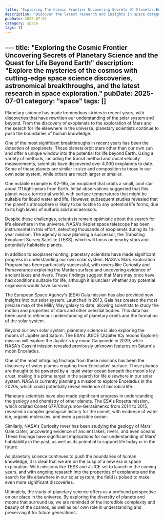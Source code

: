```yaml
---
title: "Exploring The Cosmic Frontier Uncovering Secrets Of Planetar.En"
description: "Discover the latest research and insights in space category on MindVerse Daily."
pubDate: 2025-07-02
category: space
tags: []
---
```


﻿---
title: "Exploring the Cosmic Frontier Uncovering Secrets of Planetary Science and the Quest for Life Beyond Earth"
description: "Explore the mysteries of the cosmos with cutting-edge space science discoveries, astronomical breakthroughs, and the latest research in space exploration."
pubDate: 2025-07-01
category: "space"
tags: []
---

Planetary science has made tremendous strides in recent years, with discoveries that have rewritten our understanding of the solar system and beyond. From the discovery of exoplanets to the exploration of Mars and the search for life elsewhere in the universe, planetary scientists continue to push the boundaries of human knowledge.

One of the most significant breakthroughs in recent years has been the detection of exoplanets. These planets orbit stars other than our own sun and offer a unique window into the potential for life beyond Earth. Using a variety of methods, including the transit method and radial velocity measurements, scientists have discovered over 4,000 exoplanets to date. Some of these planets are similar in size and composition to those in our own solar system, while others are much larger or smaller.

One notable example is K2-18b, an exoplanet that orbits a small, cool star about 111 light-years from Earth. Initial observations suggested that this planet was a terrestrial world, with surface temperatures that might be suitable for liquid water and life. However, subsequent studies revealed that the planet's atmosphere is likely to be hostile to any potential life forms, due to its high levels of sulfuric acid and aerosols.

Despite these challenges, scientists remain optimistic about the search for life elsewhere in the universe. NASA's Kepler space telescope has been instrumental in this effort, detecting thousands of exoplanets during its 14-year mission. The agency is now planning a successor, the Transiting Exoplanet Survey Satellite (TESS), which will focus on nearby stars and potentially habitable planets.

In addition to exoplanet hunting, planetary scientists have made significant progress in understanding our own solar system. NASA's Mars Exploration Program has been particularly successful, with rovers like Curiosity and Perseverance exploring the Martian surface and uncovering evidence of ancient lakes and rivers. These findings suggest that Mars may once have had conditions suitable for life, although it is unclear whether any potential organisms would have survived.

The European Space Agency's (ESA) Gaia mission has also provided new insights into our solar system. Launched in 2013, Gaia has created the most precise map of the Milky Way galaxy to date, allowing scientists to study the motion and properties of stars and other celestial bodies. This data has been used to refine our understanding of planetary orbits and the formation of the solar system.

Beyond our own solar system, planetary science is also exploring the moons of Jupiter and Saturn. The ESA's JUICE (JUpiter ICy moons Explorer) mission will explore the Jupiter's icy moon Ganymede in 2029, while NASA's Cassini mission revealed previously unknown features on Saturn's moon Enceladus.

One of the most intriguing findings from these missions has been the discovery of water plumes erupting from Enceladus' surface. These plumes are thought to be powered by a liquid water ocean beneath the moon's icy crust, making it a prime target in the search for life elsewhere in our solar system. NASA is currently planning a mission to explore Enceladus in the 2020s, which could potentially reveal evidence of microbial life.

Planetary scientists have also made significant progress in understanding the geology and chemistry of other planets. The ESA's Rosetta mission, which orbited Comet 67P/Churyumov-Gerasimenko from 2014 to 2015, revealed a complex geological history for the comet, with evidence of water ice, organic molecules, and even a possible ocean.

Similarly, NASA's Curiosity rover has been studying the geology of Mars' Gale crater, uncovering evidence of ancient lakes, rivers, and even oceans. These findings have significant implications for our understanding of Mars' habitability in the past, as well as its potential to support life today or in the future.

As planetary science continues to push the boundaries of human knowledge, it is clear that we are on the cusp of a new era in space exploration. With missions like TESS and JUICE set to launch in the coming years, and with ongoing research into the properties of exoplanets and the search for life elsewhere in our solar system, the field is poised to make even more significant discoveries.

Ultimately, the study of planetary science offers us a profound perspective on our place in the universe. By exploring the diversity of planets and moons that surround us, we are reminded of the incredible complexity and beauty of the cosmos, as well as our own role in understanding and preserving it for future generations.
